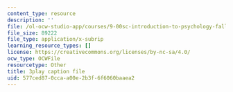 ```yaml
---
content_type: resource
description: ''
file: /ol-ocw-studio-app/courses/9-00sc-introduction-to-psychology-fall-2011/577ced870ccaa00e2b3f6f6060baaea2_vf1U3Nt3HQk.srt
file_size: 89222
file_type: application/x-subrip
learning_resource_types: []
license: https://creativecommons.org/licenses/by-nc-sa/4.0/
ocw_type: OCWFile
resourcetype: Other
title: 3play caption file
uid: 577ced87-0cca-a00e-2b3f-6f6060baaea2
---
```


